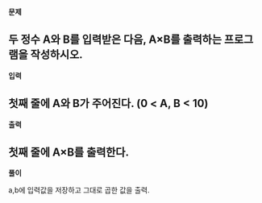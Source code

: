**문제**

두 정수 A와 B를 입력받은 다음, A×B를 출력하는 프로그램을 작성하시오.
---
**입력**

첫째 줄에 A와 B가 주어진다. (0 < A, B < 10)
---
**출력**

첫째 줄에 A×B를 출력한다.
---
**풀이**

a,b에 입력값을 저장하고 그대로 곱한 값을 출력.